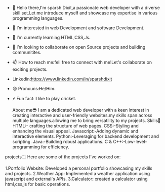 - 👋 Hello there,I'm sparsh Dixit,a passionate web developer with a diverse skill set.Let me introduce myself and showcase my expertise in various programming languages.
- 👀 I’m interested in web Development and software Development.
- 🌱 I’m currently learning HTML,CSS,Js.
- 💞️ I’m looking to collaborate on open Source projects and building communitites.
- 📫 How to reach me:fell free to connect with me!Let's collaborate on exciting projects.
- Linkedin:https://www.linkedin.com/in/sparshdixit
- 😄 Pronouns:He/Him.
- ⚡ Fun fact: I like to play cricket.


   About me😎
  I am a dedicated web developer with a keen interest in creating interactive and user-friendly websites.my skills span across multiple languages.allowing me to bring versatility to my projects.
  Skills🚀
  HTML:- crafting the structure of web pages.
  CSS:-Styling and enhancing the visual appeal.
  Javascript:-Adding dynamic and interactive elements.
  Python:-Leveraging for backend development and scripting.
  Java:-Building robust applications.
  C & C++:-Low-level-programming for efficiency.

projects🗀
Here are some of the projects I've worked on:


1.Portfolio Website: Developed a personal portfolio showcasing my skills and projects.
2.Weather App: Implemented a weather application using javascript and external's APIs.
3.Calculator: created a calculator using html,css,js for basic operations.
